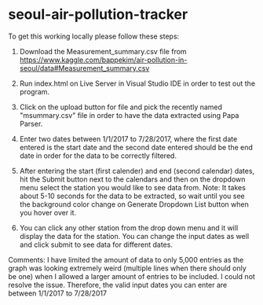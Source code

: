 # seoul-air-pollution-tracker

To get this working locally please follow these steps:

1) Download the Measurement_summary.csv file from https://www.kaggle.com/bappekim/air-pollution-in-seoul/data#Measurement_summary.csv

2) Run index.html on Live Server in Visual Studio IDE in order to test out the program.

3) Click on the upload button for file and pick the recently named "msummary.csv" file in order to have the data extracted using Papa Parser.

4) Enter two dates between 1/1/2017 to 7/28/2017, where the first date entered is the start date and the second date entered should be the end date in order for the data to be correctly filtered. 

5) After entering the start (first calender) and end (second calendar) dates, hit the Submit button next to the calendars and then on the dropdown menu select the station you would like to see data from.
Note: It takes about 5-10 seconds for the data to be extracted, so wait until you see the background color change on Generate Dropdown List button when you hover over it.

6) You can click any other station from the drop down menu and it will display the data for the station. You can change the input dates as well and click submit to see data for different dates.

Comments: I have limited the amount of data to only 5,000 entries as the graph was looking extremely weird (multiple lines when there should only be one) when I allowed a larger amount of entries to be included. I could not resolve the issue. Therefore, the valid input dates you can enter are between 1/1/2017 to 7/28/2017
